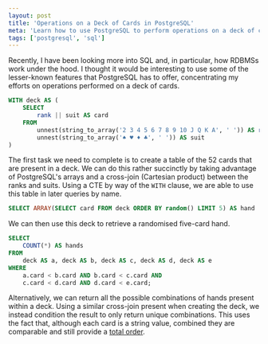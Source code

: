 ```yaml
---
layout: post
title: 'Operations on a Deck of Cards in PostgreSQL'
meta: 'Learn how to use PostgreSQL to perform operations on a deck of cards using arrays, cross-joins, and CTEs.'
tags: ['postgresql', 'sql']
---
```


Recently, I have been looking more into SQL and, in particular, how RDBMSs work under the hood.
I thought it would be interesting to use some of the lesser-known features that PostgreSQL has to offer, concentrating my efforts on operations performed on a deck of cards.

<!--more-->

```sql
WITH deck AS (
    SELECT
        rank || suit AS card
    FROM
        unnest(string_to_array('2 3 4 5 6 7 8 9 10 J Q K A', ' ')) AS rank,
        unnest(string_to_array('♠ ♥ ♦ ♣', ' ')) AS suit
)
```

The first task we need to complete is to create a table of the 52 cards that are present in a deck.
We can do this rather succinctly by taking advantage of PostgreSQL's arrays and a cross-join (Cartesian product) between the ranks and suits.
Using a CTE by way of the `WITH` clause, we are able to use this table in later queries by name.

```sql
SELECT ARRAY(SELECT card FROM deck ORDER BY random() LIMIT 5) AS hand
```

We can then use this deck to retrieve a randomised five-card hand.

```sql
SELECT
    COUNT(*) AS hands
FROM
    deck AS a, deck AS b, deck AS c, deck AS d, deck AS e
WHERE
    a.card < b.card AND b.card < c.card AND
    c.card < d.card AND d.card < e.card;
```

Alternatively, we can return all the possible combinations of hands present within a deck.
Using a similar cross-join present when creating the deck, we instead condition the result to only return unique combinations.
This uses the fact that, although each card is a string value, combined they are comparable and still provide a [total order](https://en.wikipedia.org/wiki/Total_order).
